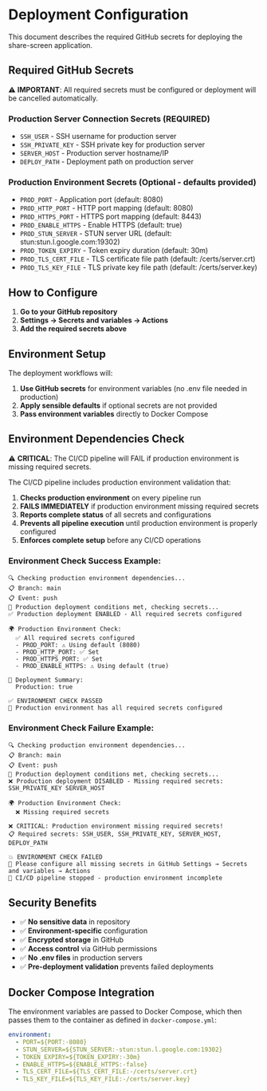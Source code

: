 # Deployment Configuration

This document describes the required GitHub secrets for deploying the share-screen application.

## Required GitHub Secrets

⚠️ **IMPORTANT**: All required secrets must be configured or deployment will be cancelled automatically.

### Production Server Connection Secrets (REQUIRED)
- `SSH_USER` - SSH username for production server
- `SSH_PRIVATE_KEY` - SSH private key for production server
- `SERVER_HOST` - Production server hostname/IP
- `DEPLOY_PATH` - Deployment path on production server

### Production Environment Secrets (Optional - defaults provided)
- `PROD_PORT` - Application port (default: 8080)
- `PROD_HTTP_PORT` - HTTP port mapping (default: 8080)
- `PROD_HTTPS_PORT` - HTTPS port mapping (default: 8443)
- `PROD_ENABLE_HTTPS` - Enable HTTPS (default: true)
- `PROD_STUN_SERVER` - STUN server URL (default: stun:stun.l.google.com:19302)
- `PROD_TOKEN_EXPIRY` - Token expiry duration (default: 30m)
- `PROD_TLS_CERT_FILE` - TLS certificate file path (default: /certs/server.crt)
- `PROD_TLS_KEY_FILE` - TLS private key file path (default: /certs/server.key)

## How to Configure

1. **Go to your GitHub repository**
2. **Settings → Secrets and variables → Actions**
3. **Add the required secrets above**

## Environment Setup

The deployment workflows will:
1. **Use GitHub secrets** for environment variables (no .env file needed in production)
2. **Apply sensible defaults** if optional secrets are not provided
3. **Pass environment variables** directly to Docker Compose

## Environment Dependencies Check

⚠️ **CRITICAL**: The CI/CD pipeline will FAIL if production environment is missing required secrets.

The CI/CD pipeline includes production environment validation that:

1. **Checks production environment** on every pipeline run
2. **FAILS IMMEDIATELY** if production environment missing required secrets
3. **Reports complete status** of all secrets and configurations
4. **Prevents all pipeline execution** until production environment is properly configured
5. **Enforces complete setup** before any CI/CD operations

### Environment Check Success Example:
```
🔍 Checking production environment dependencies...
📋 Branch: main
📋 Event: push
🎯 Production deployment conditions met, checking secrets...
✅ Production deployment ENABLED - All required secrets configured

🌍 Production Environment Check:
  ✅ All required secrets configured
  - PROD_PORT: ⚠️ Using default (8080)
  - PROD_HTTP_PORT: ✅ Set
  - PROD_HTTPS_PORT: ✅ Set
  - PROD_ENABLE_HTTPS: ⚠️ Using default (true)

🎯 Deployment Summary:
  Production: true

✅ ENVIRONMENT CHECK PASSED
🎯 Production environment has all required secrets configured
```

### Environment Check Failure Example:
```
🔍 Checking production environment dependencies...
📋 Branch: main
📋 Event: push
🎯 Production deployment conditions met, checking secrets...
❌ Production deployment DISABLED - Missing required secrets: SSH_PRIVATE_KEY SERVER_HOST

🌍 Production Environment Check:
  ❌ Missing required secrets

❌ CRITICAL: Production environment missing required secrets!
📋 Required secrets: SSH_USER, SSH_PRIVATE_KEY, SERVER_HOST, DEPLOY_PATH

💥 ENVIRONMENT CHECK FAILED
📖 Please configure all missing secrets in GitHub Settings → Secrets and variables → Actions
🚫 CI/CD pipeline stopped - production environment incomplete
```

## Security Benefits

- ✅ **No sensitive data** in repository
- ✅ **Environment-specific** configuration
- ✅ **Encrypted storage** in GitHub
- ✅ **Access control** via GitHub permissions
- ✅ **No .env files** in production servers
- ✅ **Pre-deployment validation** prevents failed deployments

## Docker Compose Integration

The environment variables are passed to Docker Compose, which then passes them to the container as defined in `docker-compose.yml`:

```yaml
environment:
  - PORT=${PORT:-8080}
  - STUN_SERVER=${STUN_SERVER:-stun:stun.l.google.com:19302}
  - TOKEN_EXPIRY=${TOKEN_EXPIRY:-30m}
  - ENABLE_HTTPS=${ENABLE_HTTPS:-false}
  - TLS_CERT_FILE=${TLS_CERT_FILE:-/certs/server.crt}
  - TLS_KEY_FILE=${TLS_KEY_FILE:-/certs/server.key}
```